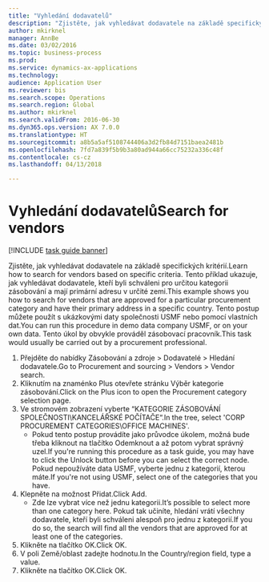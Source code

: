 ```yaml
--- 
title: "Vyhledání dodavatelů"
description: "Zjistěte, jak vyhledávat dodavatele na základě specifických kritérií."
author: mkirknel
manager: AnnBe
ms.date: 03/02/2016
ms.topic: business-process
ms.prod: 
ms.service: dynamics-ax-applications
ms.technology: 
audience: Application User
ms.reviewer: bis
ms.search.scope: Operations
ms.search.region: Global
ms.author: mkirknel
ms.search.validFrom: 2016-06-30
ms.dyn365.ops.version: AX 7.0.0
ms.translationtype: HT
ms.sourcegitcommit: a8b5a5af5108744406a3d2fb84d7151baea2481b
ms.openlocfilehash: 7fd7a839f5b9b3a80ad944a66cc75232a336c48f
ms.contentlocale: cs-cz
ms.lasthandoff: 04/13/2018

---
```

# <a name="search-for-vendors"></a><span data-ttu-id="fc5ac-103">Vyhledání dodavatelů</span><span class="sxs-lookup"><span data-stu-id="fc5ac-103">Search for vendors</span></span>

[!INCLUDE [task guide banner](../../includes/task-guide-banner.md)]

<span data-ttu-id="fc5ac-104">Zjistěte, jak vyhledávat dodavatele na základě specifických kritérií.</span><span class="sxs-lookup"><span data-stu-id="fc5ac-104">Learn how to search for vendors based on specific criteria.</span></span> <span data-ttu-id="fc5ac-105">Tento příklad ukazuje, jak vyhledávat dodavatele, kteří byli schváleni pro určitou kategorii zásobování a mají primární adresu v určité zemi.</span><span class="sxs-lookup"><span data-stu-id="fc5ac-105">This example shows you how to search for vendors that are approved for a particular procurement category and have their primary address in a specific country.</span></span> <span data-ttu-id="fc5ac-106">Tento postup můžete použít s ukázkovými daty společnosti USMF nebo pomocí vlastních dat.</span><span class="sxs-lookup"><span data-stu-id="fc5ac-106">You can run this procedure in demo data company USMF, or on your own data.</span></span> <span data-ttu-id="fc5ac-107">Tento úkol by obvykle prováděl zásobovací pracovník.</span><span class="sxs-lookup"><span data-stu-id="fc5ac-107">This task would usually be carried out by a procurement professional.</span></span>

1. <span data-ttu-id="fc5ac-108">Přejděte do nabídky Zásobování a zdroje > Dodavatelé > Hledání dodavatele.</span><span class="sxs-lookup"><span data-stu-id="fc5ac-108">Go to Procurement and sourcing > Vendors > Vendor search.</span></span>
2. <span data-ttu-id="fc5ac-109">Kliknutím na znaménko Plus otevřete stránku Výběr kategorie zásobování.</span><span class="sxs-lookup"><span data-stu-id="fc5ac-109">Click on the Plus icon to open the Procurement category selection page.</span></span>  
3. <span data-ttu-id="fc5ac-110">Ve stromovém zobrazení vyberte “KATEGORIE ZÁSOBOVÁNÍ SPOLEČNOSTI\KANCELÁŘSKÉ POČÍTAČE“.</span><span class="sxs-lookup"><span data-stu-id="fc5ac-110">In the tree, select 'CORP PROCUREMENT CATEGORIES\OFFICE MACHINES'.</span></span>
    * <span data-ttu-id="fc5ac-111">Pokud tento postup provádíte jako průvodce úkolem, možná bude třeba kliknout na tlačítko Odemknout a až potom vybrat správný uzel.</span><span class="sxs-lookup"><span data-stu-id="fc5ac-111">If you're running this procedure as a task guide, you may have to click the Unlock button before you can select the correct node.</span></span> <span data-ttu-id="fc5ac-112">Pokud nepoužíváte data USMF, vyberte jednu z kategorií, kterou máte.</span><span class="sxs-lookup"><span data-stu-id="fc5ac-112">If you're not using USMF, select one of the categories that you have.</span></span>  
4. <span data-ttu-id="fc5ac-113">Klepněte na možnost Přidat.</span><span class="sxs-lookup"><span data-stu-id="fc5ac-113">Click Add.</span></span>
    * <span data-ttu-id="fc5ac-114">Zde lze vybrat více než jednu kategorii.</span><span class="sxs-lookup"><span data-stu-id="fc5ac-114">It’s possible to select more than one category here.</span></span> <span data-ttu-id="fc5ac-115">Pokud tak učiníte, hledání vrátí všechny dodavatele, kteří byli schváleni alespoň pro jednu z kategorií.</span><span class="sxs-lookup"><span data-stu-id="fc5ac-115">If you do so, the search will find all the vendors that are approved for at least one of the categories.</span></span>  
5. <span data-ttu-id="fc5ac-116">Klikněte na tlačítko OK.</span><span class="sxs-lookup"><span data-stu-id="fc5ac-116">Click OK.</span></span>
6. <span data-ttu-id="fc5ac-117">V poli Země/oblast zadejte hodnotu.</span><span class="sxs-lookup"><span data-stu-id="fc5ac-117">In the Country/region field, type a value.</span></span>
7. <span data-ttu-id="fc5ac-118">Klikněte na tlačítko OK.</span><span class="sxs-lookup"><span data-stu-id="fc5ac-118">Click OK.</span></span>


